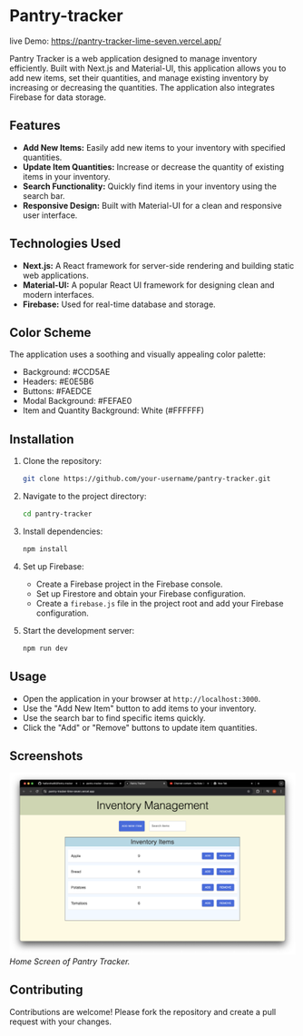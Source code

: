 # Pantry-tracker

live Demo: https://pantry-tracker-lime-seven.vercel.app/

Pantry Tracker is a web application designed to manage inventory efficiently. Built with Next.js and Material-UI, this application allows you to add new items, set their quantities, and manage existing inventory by increasing or decreasing the quantities. The application also integrates Firebase for data storage.

## Features

- **Add New Items:** Easily add new items to your inventory with specified quantities.
- **Update Item Quantities:** Increase or decrease the quantity of existing items in your inventory.
- **Search Functionality:** Quickly find items in your inventory using the search bar.
- **Responsive Design:** Built with Material-UI for a clean and responsive user interface.

## Technologies Used

- **Next.js:** A React framework for server-side rendering and building static web applications.
- **Material-UI:** A popular React UI framework for designing clean and modern interfaces.
- **Firebase:** Used for real-time database and storage.


## Color Scheme
The application uses a soothing and visually appealing color palette:

- Background: #CCD5AE
- Headers: #E0E5B6
- Buttons: #FAEDCE
- Modal Background: #FEFAE0
- Item and Quantity Background: White (#FFFFFF)




## Installation

1. Clone the repository:
   ```bash
   git clone https://github.com/your-username/pantry-tracker.git
   ```
2. Navigate to the project directory:
   ```bash
   cd pantry-tracker
   ```
3. Install dependencies:
   ```bash
   npm install
   ```
4. Set up Firebase:

   - Create a Firebase project in the Firebase console.
   - Set up Firestore and obtain your Firebase configuration.
   - Create a `firebase.js` file in the project root and add your Firebase configuration.

5. Start the development server:
   ```bash
   npm run dev
   ```

## Usage

- Open the application in your browser at `http://localhost:3000`.
- Use the "Add New Item" button to add items to your inventory.
- Use the search bar to find specific items quickly.
- Click the "Add" or "Remove" buttons to update item quantities.

## Screenshots

![Home Screen](./home.png)
_Home Screen of Pantry Tracker._

## Contributing

Contributions are welcome! Please fork the repository and create a pull request with your changes.
